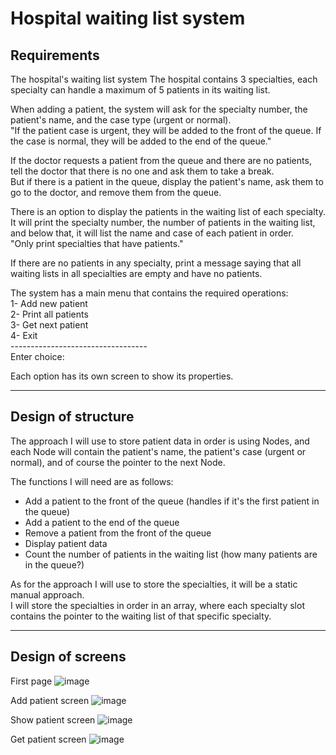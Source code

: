# **Hospital waiting list system**

## **Requirements**

The hospital's waiting list system 
The hospital contains 3 specialties, each specialty can handle a maximum of 5 patients in its waiting list.

When adding a patient, the system will ask for the specialty number, the patient's name, and the case type (urgent or normal).  
"If the patient case is urgent, they will be added to the front of the queue. If the case is normal, they will be added to the end of the queue."

If the doctor requests a patient from the queue and there are no patients, tell the doctor that there is no one and ask them to take a break.  
But if there is a patient in the queue, display the patient's name, ask them to go to the doctor, and remove them from the queue.

There is an option to display the patients in the waiting list of each specialty.  
It will print the specialty number, the number of patients in the waiting list, and below that, it will list the name and case of each patient in order.  
"Only print specialties that have patients."

If there are no patients in any specialty, print a message saying that all waiting lists in all specialties are empty and have no patients.

The system has a main menu that contains the required operations:  
1- Add new patient  
2- Print all patients  
3- Get next patient  
4- Exit  
\----------------------------------  
Enter choice:

Each option has its own screen to show its properties.


---
## **Design of structure**
The approach I will use to store patient data in order is using Nodes, and each Node will contain the patient's name, the patient's case (urgent or normal), and of course the pointer to the next Node.

The functions I will need are as follows:

- Add a patient to the front of the queue (handles if it's the first patient in the queue)
- Add a patient to the end of the queue
- Remove a patient from the front of the queue
- Display patient data
- Count the number of patients in the waiting list (how many patients are in the queue?)

As for the approach I will use to store the specialties, it will be a static manual approach.  
I will store the specialties in order in an array, where each specialty slot contains the pointer to the waiting list of that specific specialty.

---
## **Design of screens**

First page 
![image](https://github.com/user-attachments/assets/d9c2a8f6-8dc2-42fd-ade4-99cccf6035b7)



Add patient screen
![image](https://github.com/user-attachments/assets/8503fad2-13fd-4126-8dbf-a10771a2ac4f)




Show patient screen
![image](https://github.com/user-attachments/assets/567e6eb6-8455-4d15-891b-63c7b1bcee8c)




Get patient screen
![image](https://github.com/user-attachments/assets/1e793532-4aaa-419b-97b4-66e3e7566286)










